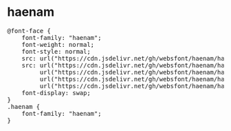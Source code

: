 # haenam

<pre>
@font-face {
    font-family: "haenam";
    font-weight: normal;
    font-style: normal;
    src: url("https://cdn.jsdelivr.net/gh/websfont/haenam/haenam.eot");
    src: url("https://cdn.jsdelivr.net/gh/websfont/haenam/haenam.eot?#iefix") format("embedded-opentype"),
         url("https://cdn.jsdelivr.net/gh/websfont/haenam/haenam.woff2") format("woff2"),
         url("https://cdn.jsdelivr.net/gh/websfont/haenam/haenam.woff") format("woff"),
         url("https://cdn.jsdelivr.net/gh/websfont/haenam/haenam.ttf") format("truetype");
    font-display: swap;
} 
.haenam {
    font-family: "haenam";
}
</pre>
